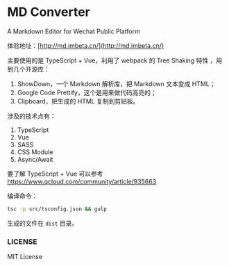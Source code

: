 # MD Converter
A Markdown Editor for Wechat Public Platform

体验地址：[http://md.imbeta.cn/](http://md.imbeta.cn/)


主要使用的是 TypeScript + Vue，利用了 webpack 的 Tree Shaking 特性 ，用到几个开源库：

1. ShowDown，一个 Markdown 解析库，把 Markdown 文本变成 HTML；
2. Google Code Prettify，这个是用来做代码高亮的；
3. Clipboard，把生成的 HTML 复制到剪贴板。

涉及的技术点有：

1. TypeScript
2. Vue
3. SASS
4. CSS Module
5. Async/Await

要了解 TypeScript + Vue 可以参考 https://www.qcloud.com/community/article/935663

编译命令：

```bash
tsc -p src/tsconfig.json && gulp
```

生成的文件在 `dist` 目录。

### LICENSE
MIT License
